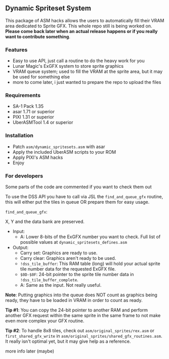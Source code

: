 ## Dynamic Spriteset System
This package of ASM hacks allows the users to automatically fill their VRAM area dedicated to Sprite GFX.
This whole repo still is being worked on. **Please come back later when an actual release happens or if you really want to contribute something**.

### Features
* Easy to use API, just call a routine to do the heavy work for you
* Lunar Magic's ExGFX system to store sprite graphics
* VRAM queue system; used to fill the VRAM at the sprite area, but it may be used for something else
* more to come later, i just wanted to prepare the repo to upload the files

### Requirements
* SA-1 Pack 1.35
* asar 1.71 or superior
* PIXI 1.31 or superior
* UberASMTool 1.4 or superior

### Installation
* Patch `asm/dynamic_spritesets.asm` with asar
* Apply the included UberASM scripts to your ROM
* Apply PIXI's ASM hacks
* Enjoy

### For developers
Some parts of the code are commented if you want to check them out

To use the DSS API you have to call via JSL the `find_and_queue_gfx` routine, this will either put the tiles in queue OR prepare them for easy usage.

`find_and_queue_gfx`:

X, Y and the data bank are preserved.
* Input:
  * A: Lower 8-bits of the ExGFX number you want to check. Full list of possible values at `dynamic_spritesets_defines.asm`
* Output:
  * Carry set: Graphics are ready to use.
  * Carry clear: Graphics aren't ready to be used.
  * `!dss_tile_buffer`: This RAM table (long) will hold your actual sprite tile number data for the requested ExGFX file.
  * `$0D-$0F`: 24-bit pointer to the sprite tile number data in `!dss_tile_buffer_complete`.
  * A: Same as the input. Not really useful.
 
**Note**: Putting graphics into the queue does NOT count as graphics being ready, they have to be loaded in VRAM in order to count as ready.

**Tip #1**: You can copy the 24-bit pointer to another RAM and perform another GFX request within the same sprite in the same frame to not make even more complex your GFX routine.

**Tip #2**: To handle 8x8 tiles, check out `asm/original_sprites/rex.asm` or `first_shared_gfx_write` in `asm/original_sprites/shared_gfx_routines.asm`. It really isn't optimal yet, but it may give help as a reference.

more info later (maybe)
